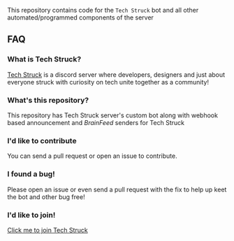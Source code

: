 This repository contains code for the `Tech Struck` bot and all other automated/programmed components of the server

## FAQ 

### What is Tech Struck?

[Tech Struck](https://discord.gg/jhK3bpNkRH) is a discord server where developers, designers and just about everyone struck with curiosity on tech unite together as a community!

### What's this repository?

This repository has Tech Struck server's custom bot along with webhook based announcement and _BrainFeed_ senders for Tech Struck

### I'd like to contribute

You can send a pull request or open an issue to contribute.

### I found a bug!

Please open an issue or even send a pull request with the fix to help up keet the bot and other bug free!

### I'd like to join!

[Click me to join Tech Struck](https://discord.gg/jhK3bpNkRH)
